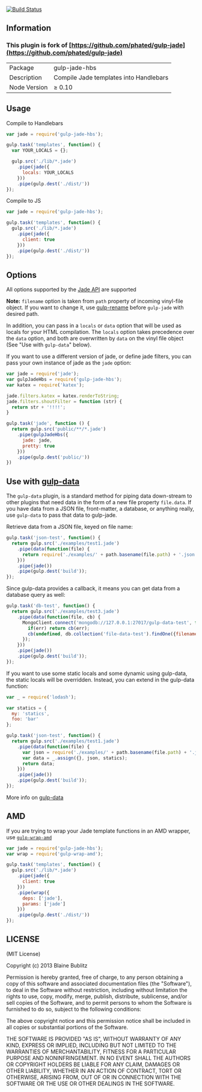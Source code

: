 [![Build Status](https://travis-ci.org/phated/gulp-jade-hbs.png?branch=master)](https://travis-ci.org/phated/gulp-jade-hbs)

## Information

### This plugin is fork of [https://github.com/phated/gulp-jade](https://github.com/phated/gulp-jade)

<table>
<tr>
<td>Package</td><td>gulp-jade-hbs</td>
</tr>
<tr>
<td>Description</td>
<td>Compile Jade templates into Handlebars</td>
</tr>
<tr>
<td>Node Version</td>
<td>≥ 0.10</td>
</tr>
</table>

## Usage

Compile to Handlebars

```javascript
var jade = require('gulp-jade-hbs');

gulp.task('templates', function() {
  var YOUR_LOCALS = {};

  gulp.src('./lib/*.jade')
    .pipe(jade({
      locals: YOUR_LOCALS
    }))
    .pipe(gulp.dest('./dist/'))
});
```

Compile to JS

```javascript
var jade = require('gulp-jade-hbs');

gulp.task('templates', function() {
  gulp.src('./lib/*.jade')
    .pipe(jade({
      client: true
    }))
    .pipe(gulp.dest('./dist/'))
});
```

## Options

All options supported by the [Jade API](http://jade-lang.com/api/) are supported

__Note:__ `filename` option is taken from `path` property of incoming vinyl-file object. If you want to change it, use [gulp-rename](https://github.com/hparra/gulp-rename) before `gulp-jade` with desired path.

In addition, you can pass in a `locals` or `data` option that will be used as locals for your HTML compilation.  The `locals` option takes precedence over the `data` option, and both are overwritten by `data` on the vinyl file object (See "Use with `gulp-data`" below).

If you want to use a different version of jade, or define jade filters, you can pass your own instance of jade as the `jade` option:

```javascript
var jade = require('jade');
var gulpJadeHbs = require('gulp-jade-hbs');
var katex = require('katex');

jade.filters.katex = katex.renderToString;
jade.filters.shoutFilter = function (str) {
  return str + '!!!!';
}

gulp.task('jade', function () {
  return gulp.src('public/**/*.jade')
    .pipe(gulpJadeHbs({
      jade: jade,
      pretty: true
    }))
    .pipe(gulp.dest('public/'))
})
```

## Use with [gulp-data](https://www.npmjs.org/package/gulp-data)

The `gulp-data` plugin, is a standard method for piping data down-stream to other plugins that need data in the form of a new file property `file.data`. If you have data from a JSON file, front-matter, a database, or anything really, use `gulp-data` to pass that data to gulp-jade.

Retrieve data from a JSON file, keyed on file name:

```javascript
gulp.task('json-test', function() {
  return gulp.src('./examples/test1.jade')
    .pipe(data(function(file) {
      return require('./examples/' + path.basename(file.path) + '.json');
    }))
    .pipe(jade())
    .pipe(gulp.dest('build'));
});
```

Since gulp-data provides a callback, it means you can get data from a database query as well:

```javascript
gulp.task('db-test', function() {
  return gulp.src('./examples/test3.jade')
    .pipe(data(function(file, cb) {
      MongoClient.connect('mongodb://127.0.0.1:27017/gulp-data-test', function(err, db) {
        if(err) return cb(err);
        cb(undefined, db.collection('file-data-test').findOne({filename: path.basename(file.path)}));
      });
    }))
    .pipe(jade())
    .pipe(gulp.dest('build'));
});
```

If you want to use some static locals and some dynamic using gulp-data, the static locals will be overridden.
Instead, you can extend in the gulp-data function:

```javascript
var _ = require('lodash');

var statics = {
  my: 'statics',
  foo: 'bar'
};

gulp.task('json-test', function() {
  return gulp.src('./examples/test1.jade')
    .pipe(data(function(file) {
      var json = require('./examples/' + path.basename(file.path) + '.json');
      var data = _.assign({}, json, statics);
      return data;
    }))
    .pipe(jade())
    .pipe(gulp.dest('build'));
});
```

More info on [gulp-data](https://www.npmjs.org/package/gulp-data)

## AMD

If you are trying to wrap your Jade template functions in an AMD wrapper, use [`gulp-wrap-amd`](https://github.com/phated/gulp-wrap-amd)

```javascript
var jade = require('gulp-jade-hbs');
var wrap = require('gulp-wrap-amd');

gulp.task('templates', function() {
  gulp.src('./lib/*.jade')
    .pipe(jade({
      client: true
    }))
    .pipe(wrap({
      deps: ['jade'],
      params: ['jade']
    }))
    .pipe(gulp.dest('./dist/'))
});
```
## LICENSE

(MIT License)

Copyright (c) 2013 Blaine Bublitz

Permission is hereby granted, free of charge, to any person obtaining
a copy of this software and associated documentation files (the
"Software"), to deal in the Software without restriction, including
without limitation the rights to use, copy, modify, merge, publish,
distribute, sublicense, and/or sell copies of the Software, and to
permit persons to whom the Software is furnished to do so, subject to
the following conditions:

The above copyright notice and this permission notice shall be
included in all copies or substantial portions of the Software.

THE SOFTWARE IS PROVIDED "AS IS", WITHOUT WARRANTY OF ANY KIND,
EXPRESS OR IMPLIED, INCLUDING BUT NOT LIMITED TO THE WARRANTIES OF
MERCHANTABILITY, FITNESS FOR A PARTICULAR PURPOSE AND
NONINFRINGEMENT. IN NO EVENT SHALL THE AUTHORS OR COPYRIGHT HOLDERS BE
LIABLE FOR ANY CLAIM, DAMAGES OR OTHER LIABILITY, WHETHER IN AN ACTION
OF CONTRACT, TORT OR OTHERWISE, ARISING FROM, OUT OF OR IN CONNECTION
WITH THE SOFTWARE OR THE USE OR OTHER DEALINGS IN THE SOFTWARE.
